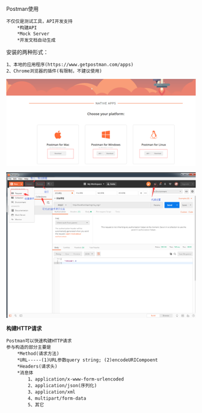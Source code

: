 Postman使用

    不仅仅是测试工具，API开发支持
        *构建API
        *Mock Server
        *开发文档自动生成
        
安装的两种形式：

    1、本地的应用程序(https://www.getpostman.com/apps)
    2、Chrome浏览器的插件(有限制，不建议使用)
    
![postman](../picture/post.png)

![postman](../picture/post01.png)

**构建HTTP请求**

    Postman可以快速构建HTTP请求
    参与构造的部分主要是
        *Method(请求方法)
        *URL-----(1)URL参数query string; (2)encodeURICompoent
        *Headers(请求头)
        *消息体
            1、application/x-www-form-urlencoded
            2、application/json(序列化)
            3、application/xml
            4、multipart/form-data
            5、其它
    